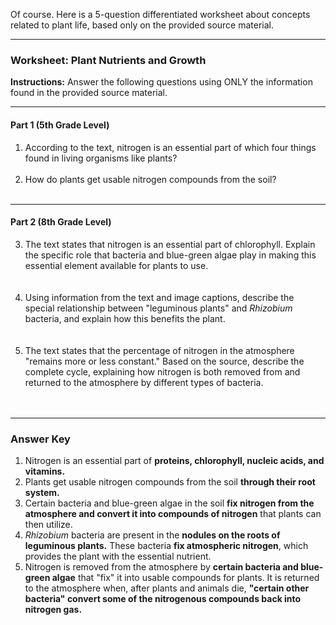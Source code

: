 Of course. Here is a 5-question differentiated worksheet about concepts related to plant life, based only on the provided source material.

---

### **Worksheet: Plant Nutrients and Growth**

**Instructions:** Answer the following questions using ONLY the information found in the provided source material.

---

#### **Part 1 (5th Grade Level)**

1.  According to the text, nitrogen is an essential part of which four things found in living organisms like plants?
    <br>
    <br>
2.  How do plants get usable nitrogen compounds from the soil?
    <br>
    <br>

---

#### **Part 2 (8th Grade Level)**

3.  The text states that nitrogen is an essential part of chlorophyll. Explain the specific role that bacteria and blue-green algae play in making this essential element available for plants to use.
    <br>
    <br>
    <br>
4.  Using information from the text and image captions, describe the special relationship between "leguminous plants" and *Rhizobium* bacteria, and explain how this benefits the plant.
    <br>
    <br>
    <br>
5.  The text states that the percentage of nitrogen in the atmosphere "remains more or less constant." Based on the source, describe the complete cycle, explaining how nitrogen is both removed from and returned to the atmosphere by different types of bacteria.
    <br>
    <br>
    <br>

---

### **Answer Key**

1.  Nitrogen is an essential part of **proteins, chlorophyll, nucleic acids, and vitamins.**
2.  Plants get usable nitrogen compounds from the soil **through their root system.**
3.  Certain bacteria and blue-green algae in the soil **fix nitrogen from the atmosphere and convert it into compounds of nitrogen** that plants can then utilize.
4.  *Rhizobium* bacteria are present in the **nodules on the roots of leguminous plants.** These bacteria **fix atmospheric nitrogen**, which provides the plant with the essential nutrient.
5.  Nitrogen is removed from the atmosphere by **certain bacteria and blue-green algae** that "fix" it into usable compounds for plants. It is returned to the atmosphere when, after plants and animals die, **"certain other bacteria" convert some of the nitrogenous compounds back into nitrogen gas.**